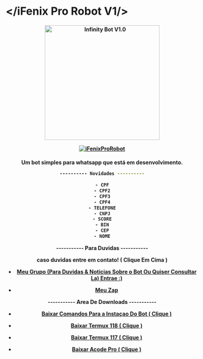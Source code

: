 # </iFenix Pro Robot V1/>
<div align="center">
</div>
<p align="center">
  <h4 align="center">
<img src="https://telegra.ph/file/5c37fc576961f6b2642cd.jpg" alt="Infinity Bot V1.0" width="300" />

</div>
<p align="center">
   <a href="https://github.com/lzmodsoficial/infinitybot"><img title="iFenixProRobot" src="https://img.shields.io/badge/iFenixProRobot-By LZ MODS-red.svg?style=for-the-badge&logo=github" /></a>
  <h4 align="center">

Um bot simples para whatsapp que está em desenvolvimento.
```bash
---------- Novidades ----------
    
- CPF
- CPF2
- CPF3
- CPF4
- TELEFONE
- CNPJ
- SCORE
- BIN
- CEP
- NOME
```
   
----------- Para Duvidas -----------
    
caso duvidas entre em contato! ( Clique Em Cima )
    
- [Meu Grupo (Para Duvidas & Noticias Sobre o Bot Ou Quiser Consultar La) Entrae :)](https://chat.whatsapp.com/KkVjOHpv9vWDCOyc5VZWVV)
    
- [Meu Zap](https://wa.me/5562991514026)

----------- Area De Downloads -----------
    
 - [Baixar Comandos Para a Instaçao Do Bot ( Clique )](https://www.mediafire.com/file/e975ey2u34wge40/Comandos_iFenix.txt/file)
    
- [Baixar Termux 118 ( Clique )](https://www.apkmirror.com/apk/fredrik-fornwall/termux-fdroid-version/termux-fdroid-version-0-118-0-release/termux-fdroid-version-0-118-0-android-apk-download/download/)
    
- [Baixar Termux 117 ( Clique )](https://www.mediafire.com/file/plyu1fbkc9hpss4/Termux_117.apk/file)
    
- [Baixar Acode Pro ( Clique )](https://www.mediafire.com/file/39o3dijk4tqyk2f/Acode_base.apk/file)

